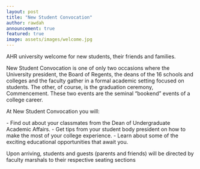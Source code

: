 ```yaml
---
layout: post
title: "New Student Convocation"
author: rawdah
announcement: true
featured: true
image: assets/images/welcome.jpg
---
```

<p> AHR university welcome for new students, their friends and families.</p>
<p>New Student Convocation is one of only two occasions where the University president, the Board of Regents, the deans of the 16 schools and colleges and the faculty gather in a formal academic setting focused on students. The other, of course, is the graduation ceremony, Commencement. These two events are the seminal “bookend” events of a college career.</p>
<p> At New Student Convocation you will:</p>
- Find out about your classmates from the Dean of Undergraduate Academic Affairs.
- Get tips from your student body president on how to make the most of your college experience.
- Learn about some of the exciting educational opportunities that await you.
<p>Upon arriving, students and guests (parents and friends) will be directed by faculty marshals to their respective seating sections</p>
